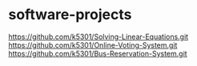 # software-projects
https://github.com/k5301/Solving-Linear-Equations.git
https://github.com/k5301/Online-Voting-System.git
https://github.com/k5301/Bus-Reservation-System.git
